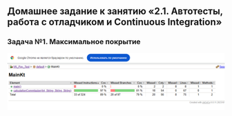 ## Домашнее задание к занятию «2.1. Автотесты, работа с отладчиком и Continuous Integration»

### Задача №1. Максимальное покрытие

![MainKt_JaCoCo](img\VK_Pay_Test_JaCoCo.png)